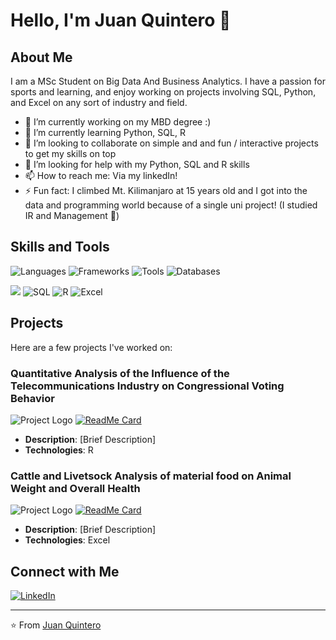 # Hello, I'm Juan Quintero 👋

## About Me
I am a MSc Student on Big Data And Business Analytics. I have a passion for sports and learning, and enjoy working on projects involving SQL, Python, and Excel on any sort of industry and field.

- 🔭 I’m currently working on my MBD degree :)
- 🌱 I’m currently learning Python, SQL, R
- 👯 I’m looking to collaborate on simple and and fun / interactive projects to get my skills on top
- 🤔 I’m looking for help with my Python, SQL and R skills
- 📫 How to reach me: Via my linkedIn!
- ⚡ Fun fact: I climbed Mt. Kilimanjaro at 15 years old and I got into the data and programming world because of a single uni project! (I studied IR and Management 🤧)

## Skills and Tools
![Languages](https://img.shields.io/badge/Languages-Python,_SQl,_R,_Excel-blue?style=flat-square&logo=code)
![Frameworks](https://img.shields.io/badge/Frameworks-%23YourFrameworks-brightgreen?style=flat-square&logo=framework)
![Tools](https://img.shields.io/badge/Tools-Python,_SQl,_R,_Excel-orange?style=flat-square&logo=tools)
![Databases](https://img.shields.io/badge/Databases-DBeaver-red?style=flat-square&logo=database)

<p align="left">
  <img src="https://img.icons8.com/color/48/000000/python.png"/>
  <img src="https://img.shields.io/badge/SQL-4479A1?style=for-the-badge&logo=sql&logoColor=white" alt="SQL"/>
  <img src="https://img.shields.io/badge/R-276DC3?style=for-the-badge&logo=r&logoColor=white" alt="R"/>
  <img src="https://img.shields.io/badge/Excel-217346?style=for-the-badge&logo=microsoft-excel&logoColor=white" alt="Excel"/>
</p>

## Projects
Here are a few projects I've worked on:

### Quantitative Analysis of the Influence of the Telecommunications Industry on Congressional Voting Behavior
![Project Logo](ProjectLogoURL)
[![ReadMe Card](https://github-readme-stats.vercel.app/api/pin/?username=YourUsername&repo=ProjectName&theme=radical)](https://github.com/YourUsername/ProjectName)
- **Description**: [Brief Description]
- **Technologies**: R

### Cattle and Livetsock Analysis of material food on Animal Weight and Overall Health
![Project Logo](ProjectLogoURL)
[![ReadMe Card](https://github-readme-stats.vercel.app/api/pin/?username=YourUsername&repo=ProjectName&theme=radical)](https://github.com/YourUsername/ProjectName)
- **Description**: [Brief Description]
- **Technologies**: Excel

## Connect with Me
<p align="left">
  <a href="www.linkedin.com/in/juanquinterohdez">
    <img src="https://img.shields.io/badge/LinkedIn-%230077B5.svg?style=for-the-badge&logo=linkedin&logoColor=white" alt="LinkedIn"/>
  </a>
</p>

---
⭐️ From [Juan Quintero](https://github.com/jrquinteroh)

